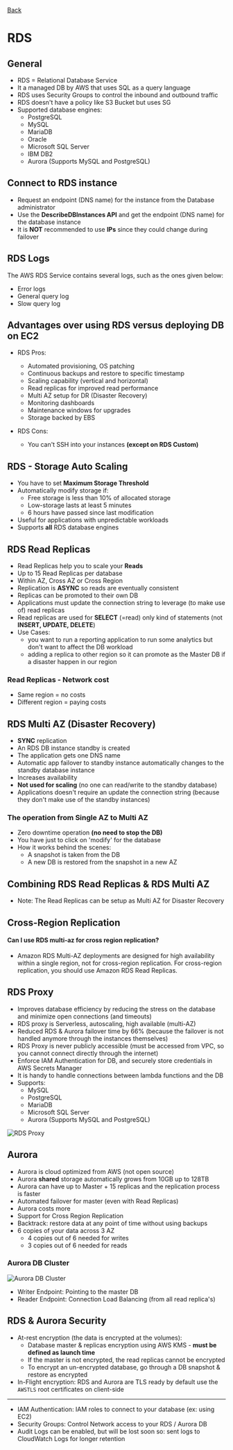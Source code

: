 [Back](./AWS.md)

# RDS

## General

- RDS = Relational Database Service
- It a managed DB by AWS that uses SQL as a query language
- RDS uses Security Groups to control the inbound and outbound traffic
- RDS doesn't have a policy like S3 Bucket but uses SG
- Supported database engines:
  - PostgreSQL
  - MySQL
  - MariaDB
  - Oracle
  - Microsoft SQL Server
  - IBM DB2
  - Aurora (Supports MySQL and PostgreSQL)

## Connect to RDS instance

- Request an endpoint (DNS name) for the instance from the Database administrator
- Use the **DescribeDBInstances API** and get the endpoint (DNS name) for the database instance
- It is **NOT** recommended to use **IPs** since they could change during failover

## RDS Logs

The AWS RDS Service contains several logs, such as the ones given below:

- Error logs
- General query log
- Slow query log

## Advantages over using RDS versus deploying DB on EC2

- RDS Pros:

  - Automated provisioning, OS patching
  - Continuous backups and restore to specific timestamp
  - Scaling capability (vertical and horizontal)
  - Read replicas for improved read performance
  - Multi AZ setup for DR (Disaster Recovery)
  - Monitoring dashboards
  - Maintenance windows for upgrades
  - Storage backed by EBS

- RDS Cons:
  - You can't SSH into your instances **(except on RDS Custom)**

## RDS - Storage Auto Scaling

- You have to set **Maximum Storage Threshold**
- Automatically modify storage if:
  - Free storage is less than 10% of allocated storage
  - Low-storage lasts at least 5 minutes
  - 6 hours have passed since last modification
- Useful for applications with unpredictable workloads
- Supports **all** RDS database engines

## RDS Read Replicas

- Read Replicas help you to scale your **Reads**
- Up to 15 Read Replicas per database
- Within AZ, Cross AZ or Cross Region
- Replication is **ASYNC** so reads are eventually consistent
- Replicas can be promoted to their own DB
- Applications must update the connection string to leverage (to make use of) read replicas
- Read replicas are used for **SELECT** (=read) only kind of statements (not **INSERT, UPDATE, DELETE**)
- Use Cases:
  - you want to run a reporting application to run some analytics but don't want to affect the DB workload
  - adding a replica to other region so it can promote as the Master DB if a disaster happen in our region

### Read Replicas - Network cost

- Same region = no costs
- Different region = paying costs

## RDS Multi AZ (Disaster Recovery)

- **SYNC** replication
- An RDS DB instance standby is created
- The application gets one DNS name
- Automatic app failover to standby
  instance automatically changes to the standby database instance
- Increases availability
- **Not used for scaling** (no one can read/write to the standby database)
- Applications doesn't require an update the connection string (because they don't make use of the standby instances)

### The operation from Single AZ to Multi AZ

- Zero downtime operation **(no need to stop the DB)**
- You have just to click on 'modify' for the database
- How it works behind the scenes:
  - A snapshot is taken from the DB
  - A new DB is restored from the snapshot in a new AZ

## Combining RDS Read Replicas & RDS Multi AZ

- Note: The Read Replicas can be setup as Multi AZ for Disaster Recovery

## Cross-Region Replication

#### Can I use RDS multi-az for cross region replication?

- Amazon RDS Multi-AZ deployments are designed for high availability within a single region, not for cross-region replication. For cross-region replication, you should use Amazon RDS Read Replicas.

## RDS Proxy

- Improves database efficiency by reducing the stress on the database and minimize open connections (and timeouts)
- RDS proxy is Serverless, autoscaling, high available (multi-AZ)
- Reduced RDS & Aurora failover time by 66% (because the failover is not handled anymore through the instances themselves)
- RDS Proxy is never publicly accessible (must be accessed from VPC, so you cannot connect directly through the internet)
- Enforce IAM Authentication for DB, and securely store credentials in AWS Secrets Manager
- It is handy to handle connections between lambda functions and the DB
- Supports:
  - MySQL
  - PostgreSQL
  - MariaDB
  - Microsoft SQL Server
  - Aurora (Supports MySQL and PostgreSQL)

![RDS Proxy](./assets/2.png)

## Aurora

- Aurora is cloud optimized from AWS (not open source)
- Aurora **shared** storage automatically grows from 10GB up to 128TB
- Aurora can have up to Master + 15 replicas and the replication process is faster
- Automated failover for master (even with Read Replicas)
- Aurora costs more
- Support for Cross Region Replication
- Backtrack: restore data at any point of time without using backups
- 6 copies of your data across 3 AZ
  - 4 copies out of 6 needed for writes
  - 3 copies out of 6 needed for reads

### Aurora DB Cluster

![Aurora DB Cluster](./assets/1.png)

- Writer Endpoint: Pointing to the master DB
- Reader Endpoint: Connection Load Balancing (from all read replica's)

## RDS & Aurora Security

- At-rest encryption (the data is encrypted at the volumes):
  - Database master & replicas encryption using AWS KMS - **must be defined as launch time**
  - If the master is not encrypted, the read replicas cannot be encrypted
  - To encrypt an un-encrypted database, go through a DB snapshot & restore as encrypted
- In-Flight encryption: RDS and Aurora are TLS ready by default use the `AWSTLS` root certificates on client-side

---

- IAM Authentication: IAM roles to connect to your database (ex: using EC2)
- Security Groups: Control Network access to your RDS / Aurora DB
- Audit Logs can be enabled, but will be lost soon so: sent logs to CloudWatch Logs for longer retention
